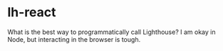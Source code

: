# lh-react
What is the best way to programmatically call Lighthouse? I am okay in Node, but interacting in the browser is tough.
